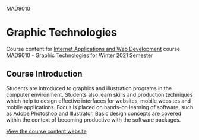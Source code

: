 MAD9010
# Graphic Technologies
Course content for [Internet Applications and Web Development](https://www.algonquincollege.com/sat/program/internet-applications-web-development/) course MAD9010  - Graphic Technologies for Winter 2021 Semester
## Course Introduction

Students are introduced to graphics and illustration programs in the computer environment. Students also learn skills and production techniques which help to design effective interfaces for websites, mobile websites and mobile applications. Focus is placed on hands-on learning of software, such as Adobe Photoshop and Illustrator. Basic design concepts are covered within the context of becoming productive with the software packages.

[View the course content website](https://graphic-technologies.github.io/w2020)